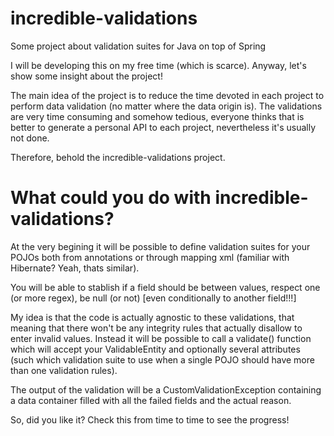 # incredible-validations
Some project about validation suites for Java on top of Spring

I will be developing this on my free time (which is scarce). Anyway, let's show some insight about the project!

The main idea of the project is to reduce the time devoted in each project to perform data validation (no matter where the data origin is).
The validations are very time consuming and somehow tedious, everyone thinks that is better to generate a personal API to each project, 
nevertheless it's usually not done.

Therefore, behold the incredible-validations project.

# What could you do with incredible-validations?

At the very begining it will be possible to define validation suites for your POJOs both from annotations or through mapping xml (familiar with Hibernate? Yeah, thats similar). 

You will be able to stablish if a field should be between values, respect one (or more regex), be null (or not) [even conditionally to another field!!!]

My idea is that the code is actually agnostic to these validations, that meaning that there won't be any integrity rules that actually disallow to enter invalid values. Instead it will be possible to call a validate() function which will accept your ValidableEntity and optionally several attributes (such which validation suite to use when a single POJO should have more than one validation rules).

The output of the validation will be a CustomValidationException containing a data container filled with all the failed fields and the actual reason.



So, did you like it? Check this from time to time to see the progress!
